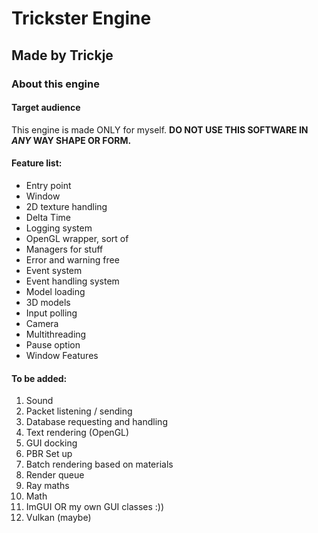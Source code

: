 # Trickster Engine
## Made by Trickje

### About this engine
#### Target audience
This engine is made ONLY for myself. __DO NOT USE THIS SOFTWARE IN *ANY* WAY SHAPE OR FORM.__




#### Feature list:
- Entry point
- Window
- 2D texture handling
- Delta Time
- Logging system
- OpenGL wrapper, sort of
- Managers for stuff
- Error and warning free
- Event system
- Event handling system
- Model loading
- 3D models
- Input polling
- Camera
- Multithreading
- Pause option
- Window Features


#### To be added:
1. Sound
1. Packet listening / sending
1. Database requesting and handling
1. Text rendering (OpenGL)
1. GUI docking
1. PBR Set up
1. Batch rendering based on materials
1. Render queue
1. Ray maths
1. Math
1. ImGUI OR my own GUI classes :))
1. Vulkan (maybe)
